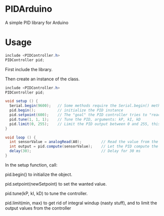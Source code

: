 # PIDArduino
A simple PID library for Arduino

# Usage
```java
include <PIDController.h>
PIDController pid;
```

First include the library.

Then create an instance of the class.

```java
include <PIDController.h>
PIDController pid;

void setup () {
  Serial.begin(9600);   // Some methods require the Serial.begin() method to be called first
  pid.begin();          // initialize the PID instance
  pid.setpoint(600);    // The "goal" the PID controller tries to "reach"
  pid.tune(1, 1, 1);    // Tune the PID, arguments: kP, kI, kD
  pid.limit(0, 255);    // Limit the PID output between 0 and 255, this is important to get rid of integral windup!
}

void loop () {
  int sensorValue = analogRead(A0);         // Read the value from the sensor
  int output = pid.compute(sensorValue);    // Let the PID compute the value, returns the optimal output
  delay(30);                                // Delay for 30 ms
}
```

In the setup function, call:

pid.begin() to initialize the object.

pid.setpoint(newSetpoint) to set the wanted value.

pid.tune(kP, kI, kD) to tune the controller.

pid.limit(min, max) to get rid of integral windup (nasty stuff), and to limit the output values from the controller
